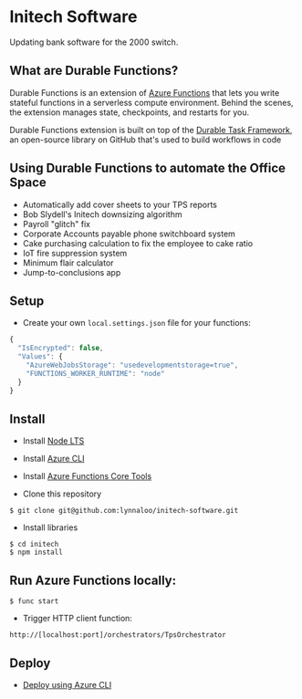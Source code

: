 # Initech Software

Updating bank software for the 2000 switch.

## What are Durable Functions?

Durable Functions is an extension of [Azure Functions](https://docs.microsoft.com/en-us/azure/azure-functions/functions-overview) that lets you write stateful functions in a serverless compute environment. Behind the scenes, the extension manages state, checkpoints, and restarts for you.

Durable Functions extension is built on top of the [Durable Task Framework](https://github.com/Azure/durabletask), an open-source library on GitHub that's used to build workflows in code

## Using Durable Functions to automate the Office Space

* Automatically add cover sheets to your TPS reports
* Bob Slydell's Initech downsizing algorithm
* Payroll "glitch" fix
* Corporate Accounts payable phone switchboard system
* Cake purchasing calculation to fix the employee to cake ratio
* IoT fire suppression system
* Minimum flair calculator
* Jump-to-conclusions app

## Setup

* Create your own `local.settings.json` file for your functions:

```javascript
{
  "IsEncrypted": false,
  "Values": {
    "AzureWebJobsStorage": "usedevelopmentstorage=true",
    "FUNCTIONS_WORKER_RUNTIME": "node"
  }
}
```

## Install

* Install [Node LTS](https://nodejs.org/)
* Install [Azure CLI](https://docs.microsoft.com/en-us/cli/azure/install-azure-cli)
* Install [Azure Functions Core Tools](https://docs.microsoft.com/en-us/azure/azure-functions/functions-run-local#v2)

* Clone this repository

```
$ git clone git@github.com:lynnaloo/initech-software.git
```

* Install libraries

```
$ cd initech
$ npm install
```

## Run Azure Functions locally:

```
$ func start
```

* Trigger HTTP client function:

```
http://[localhost:port]/orchestrators/TpsOrchestrator
```

## Deploy

* [Deploy using Azure CLI](https://docs.microsoft.com/en-us/azure/azure-functions/create-first-function-cli-node?tabs=azure-cli%2Cbrowser#create-a-local-function-project)
